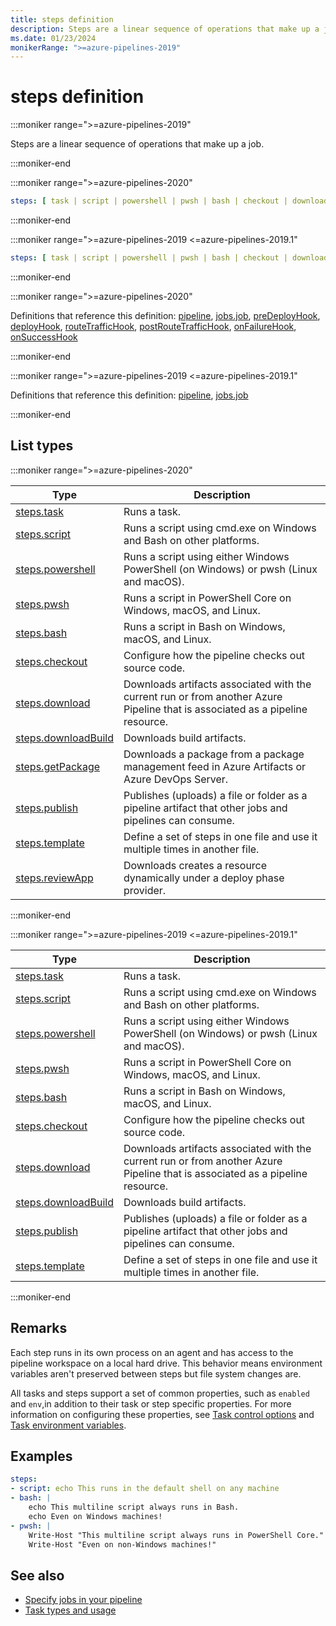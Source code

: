 ```yaml
---
title: steps definition
description: Steps are a linear sequence of operations that make up a job.
ms.date: 01/23/2024
monikerRange: ">=azure-pipelines-2019"
---
```


# steps definition

<!-- :::description::: -->
:::moniker range=">=azure-pipelines-2019"

<!-- :::editable-content name="description"::: -->
Steps are a linear sequence of operations that make up a job.
<!-- :::editable-content-end::: -->

:::moniker-end
<!-- :::description-end::: -->

<!-- :::syntax::: -->
:::moniker range=">=azure-pipelines-2020"

```yaml
steps: [ task | script | powershell | pwsh | bash | checkout | download | downloadBuild | getPackage | publish | template | reviewApp ] # Steps are a linear sequence of operations that make up a job.
```

:::moniker-end

:::moniker range=">=azure-pipelines-2019 <=azure-pipelines-2019.1"

```yaml
steps: [ task | script | powershell | pwsh | bash | checkout | download | downloadBuild | publish | template ] # Steps are a linear sequence of operations that make up a job.
```

:::moniker-end
<!-- :::syntax-end::: -->

<!-- :::parents::: -->
:::moniker range=">=azure-pipelines-2020"

Definitions that reference this definition: [pipeline](pipeline.md), [jobs.job](jobs-job.md), [preDeployHook](pre-deploy-hook.md), [deployHook](deploy-hook.md), [routeTrafficHook](route-traffic-hook.md), [postRouteTrafficHook](post-route-traffic-hook.md), [onFailureHook](on-failure-hook.md), [onSuccessHook](on-success-hook.md)

:::moniker-end

:::moniker range=">=azure-pipelines-2019 <=azure-pipelines-2019.1"

Definitions that reference this definition: [pipeline](pipeline.md), [jobs.job](jobs-job.md)

:::moniker-end
<!-- :::parents-end::: -->

## List types

<!-- :::list-types::: -->
:::moniker range=">=azure-pipelines-2020"

| Type | Description |
|---|---|
| [steps.task](steps-task.md) | Runs a task. |
| [steps.script](steps-script.md) | Runs a script using cmd.exe on Windows and Bash on other platforms. |
| [steps.powershell](steps-powershell.md) | Runs a script using either Windows PowerShell (on Windows) or pwsh (Linux and macOS). |
| [steps.pwsh](steps-pwsh.md) | Runs a script in PowerShell Core on Windows, macOS, and Linux. |
| [steps.bash](steps-bash.md) | Runs a script in Bash on Windows, macOS, and Linux. |
| [steps.checkout](steps-checkout.md) | Configure how the pipeline checks out source code. |
| [steps.download](steps-download.md) | Downloads artifacts associated with the current run or from another Azure Pipeline that is associated as a pipeline resource. |
| [steps.downloadBuild](steps-download-build.md) | Downloads build artifacts. |
| [steps.getPackage](steps-get-package.md) | Downloads a package from a package management feed in Azure Artifacts or Azure DevOps Server. |
| [steps.publish](steps-publish.md) | Publishes (uploads) a file or folder as a pipeline artifact that other jobs and pipelines can consume. |
| [steps.template](steps-template.md) | Define a set of steps in one file and use it multiple times in another file. |
| [steps.reviewApp](steps-review-app.md) | Downloads creates a resource dynamically under a deploy phase provider. |

:::moniker-end

:::moniker range=">=azure-pipelines-2019 <=azure-pipelines-2019.1"

| Type | Description |
|---|---|
| [steps.task](steps-task.md) | Runs a task. |
| [steps.script](steps-script.md) | Runs a script using cmd.exe on Windows and Bash on other platforms. |
| [steps.powershell](steps-powershell.md) | Runs a script using either Windows PowerShell (on Windows) or pwsh (Linux and macOS). |
| [steps.pwsh](steps-pwsh.md) | Runs a script in PowerShell Core on Windows, macOS, and Linux. |
| [steps.bash](steps-bash.md) | Runs a script in Bash on Windows, macOS, and Linux. |
| [steps.checkout](steps-checkout.md) | Configure how the pipeline checks out source code. |
| [steps.download](steps-download.md) | Downloads artifacts associated with the current run or from another Azure Pipeline that is associated as a pipeline resource. |
| [steps.downloadBuild](steps-download-build.md) | Downloads build artifacts. |
| [steps.publish](steps-publish.md) | Publishes (uploads) a file or folder as a pipeline artifact that other jobs and pipelines can consume. |
| [steps.template](steps-template.md) | Define a set of steps in one file and use it multiple times in another file. |

:::moniker-end
<!-- :::list-types-end::: -->

<!-- :::remarks::: -->
<!-- :::editable-content name="remarks"::: -->
## Remarks

Each step runs in its own process on an agent and has access to the pipeline workspace on a local hard drive.
This behavior means environment variables aren't preserved between steps but file system changes are.

All tasks and steps support a set of common properties, such as `enabled` and `env`,in addition to their task or step specific properties. For more information on configuring these properties, see [Task control options](/azure/devops/pipelines/process/tasks#task-control-options) and [Task environment variables](/azure/devops/pipelines/process/tasks#environment-variables).
<!-- :::editable-content-end::: -->
<!-- :::remarks-end::: -->

<!-- :::examples::: -->
<!-- :::editable-content name="examples"::: -->
## Examples

```yaml
steps:
- script: echo This runs in the default shell on any machine
- bash: |
    echo This multiline script always runs in Bash.
    echo Even on Windows machines!
- pwsh: |
    Write-Host "This multiline script always runs in PowerShell Core."
    Write-Host "Even on non-Windows machines!"
```
<!-- :::editable-content-end::: -->
<!-- :::examples-end::: -->

<!-- :::see-also::: -->
<!-- :::editable-content name="seeAlso"::: -->
## See also

- [Specify jobs in your pipeline](/azure/devops/pipelines/process/phases)
- [Task types and usage](/azure/devops/pipelines/process/tasks)
<!-- :::editable-content-end::: -->
<!-- :::see-also-end::: -->